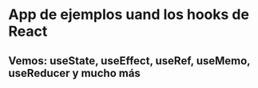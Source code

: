 # App de ejemplos uand los hooks de React

## Vemos: useState, useEffect, useRef, useMemo, useReducer y mucho más
